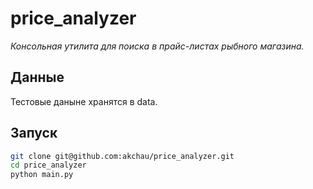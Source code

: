 # price_analyzer

*Консольная утилита для поиска в прайс-листах рыбного магазина.*

## Данные
Тестовые даныне хранятся в data.

## Запуск
```bash
git clone git@github.com:akchau/price_analyzer.git
cd price_analyzer
python main.py
```

